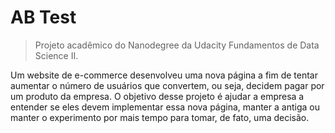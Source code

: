 # AB Test
> Projeto acadêmico do Nanodegree da Udacity Fundamentos de Data Science II.

Um website de e-commerce desenvolveu uma nova página a fim de tentar aumentar o número de usuários que convertem, ou seja, decidem pagar por um produto da empresa. O objetivo desse projeto é ajudar a empresa a entender se eles devem implementar essa nova página, manter a antiga ou manter o experimento por mais tempo para tomar, de fato, uma decisão.
